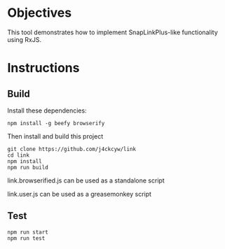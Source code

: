 # Objectives

This tool demonstrates how to implement SnapLinkPlus-like functionality using RxJS.

# Instructions

## Build

Install these dependencies:
```
npm install -g beefy browserify
```

Then install and build this project
```
git clone https://github.com/j4ckcyw/link
cd link
npm install
npm run build
```

link.browserified.js can be used as a standalone script

link.user.js can be used as a greasemonkey script

## Test

```
npm run start
npm run test
```
